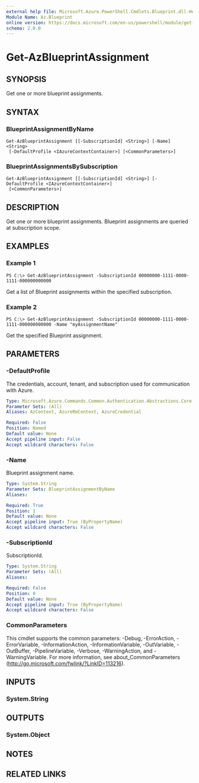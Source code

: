 ```yaml
---
external help file: Microsoft.Azure.PowerShell.Cmdlets.Blueprint.dll-Help.xml
Module Name: Az.Blueprint
online version: https://docs.microsoft.com/en-us/powershell/module/get-azblueprintassignment
schema: 2.0.0
---
```


# Get-AzBlueprintAssignment

## SYNOPSIS
Get one or more blueprint assignments.

## SYNTAX

### BlueprintAssignmentByName
```
Get-AzBlueprintAssignment [[-SubscriptionId] <String>] [-Name] <String>
 [-DefaultProfile <IAzureContextContainer>] [<CommonParameters>]
```

### BlueprintAssignmentsBySubscription
```
Get-AzBlueprintAssignment [[-SubscriptionId] <String>] [-DefaultProfile <IAzureContextContainer>]
 [<CommonParameters>]
```

## DESCRIPTION
Get one or more blueprint assignments. Blueprint assignments are queried at subscription scope.

## EXAMPLES

### Example 1
```
PS C:\> Get-AzBlueprintAssignment -SubscriptionId 00000000-1111-0000-1111-000000000000
```

Get a list of Blueprint assignments within the specified subscription.

### Example 2
```
PS C:\> Get-AzBlueprintAssignment -SubscriptionId 00000000-1111-0000-1111-000000000000 -Name "myAssignmentName"
```

Get the specified Blueprint assignment.

## PARAMETERS

### -DefaultProfile
The credentials, account, tenant, and subscription used for communication with Azure.

```yaml
Type: Microsoft.Azure.Commands.Common.Authentication.Abstractions.Core.IAzureContextContainer
Parameter Sets: (All)
Aliases: AzContext, AzureRmContext, AzureCredential

Required: False
Position: Named
Default value: None
Accept pipeline input: False
Accept wildcard characters: False
```

### -Name
Blueprint assignment name.

```yaml
Type: System.String
Parameter Sets: BlueprintAssignmentByName
Aliases:

Required: True
Position: 1
Default value: None
Accept pipeline input: True (ByPropertyName)
Accept wildcard characters: False
```

### -SubscriptionId
SubscriptionId.

```yaml
Type: System.String
Parameter Sets: (All)
Aliases:

Required: False
Position: 0
Default value: None
Accept pipeline input: True (ByPropertyName)
Accept wildcard characters: False
```

### CommonParameters
This cmdlet supports the common parameters: -Debug, -ErrorAction, -ErrorVariable, -InformationAction, -InformationVariable, -OutVariable, -OutBuffer, -PipelineVariable, -Verbose, -WarningAction, and -WarningVariable. For more information, see about_CommonParameters (http://go.microsoft.com/fwlink/?LinkID=113216).

## INPUTS

### System.String

## OUTPUTS

### System.Object
## NOTES

## RELATED LINKS
